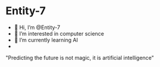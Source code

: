 # Entity-7

- 👋 Hi, I’m @Entity-7
- 👀 I’m interested in computer science
- 🌱 I’m currently learning AI
- 
"Predicting the future is not magic, it is artificial intelligence"

<!---
Entity-7/Entity-7 is a ✨ special ✨ repository because its `README.md` (this file) appears on your GitHub profile.
You can click the Preview link to take a look at your changes.
--->
